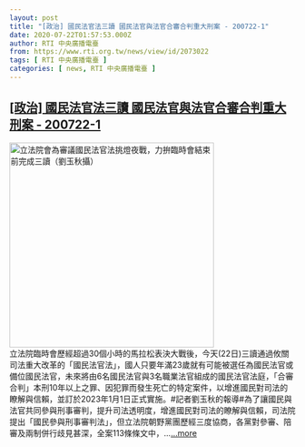 ```yaml
---
layout: post
title: "[政治] 國民法官法三讀 國民法官與法官合審合判重大刑案 - 200722-1"
date: 2020-07-22T01:57:53.000Z
author: RTI 中央廣播電臺
from: https://www.rti.org.tw/news/view/id/2073022
tags: [ RTI 中央廣播電臺 ]
categories: [ news, RTI 中央廣播電臺 ]
---
```

<!--1595383073000-->
[[政治] 國民法官法三讀 國民法官與法官合審合判重大刑案 - 200722-1](https://www.rti.org.tw/news/view/id/2073022)
------

<div>
<img src="https://static.rti.org.tw/assets/thumbnails/2020/07/22/e0de427818913cf4c1982b744cdfbdea.jpg" width="360" alt="立法院會為審議國民法官法挑燈夜戰，力拚臨時會結束前完成三讀（劉玉秋攝）" title="立法院會為審議國民法官法挑燈夜戰，力拚臨時會結束前完成三讀（劉玉秋攝）"><br>立法院臨時會歷經超過30個小時的馬拉松表決大戰後，今天(22日)三讀通過攸關司法重大改革的「國民法官法」，國人只要年滿23歲就有可能被選任為國民法官或備位國民法官，未來將由6名國民法官與3名職業法官組成的國民法官法庭，「合審合判」本刑10年以上之罪、因犯罪而發生死亡的特定案件，以增進國民對司法的瞭解與信賴，並訂於2023年1月1日正式實施。#記者劉玉秋的報導#為了讓國民與法官共同參與刑事審判，提升司法透明度，增進國民對司法的瞭解與信賴，司法院提出「國民參與刑事審判法」，但立法院朝野黨團歷經三度協商，各黨對參審、陪審及兩制併行歧見甚深，全案113條條文中，...<a target="_blank" href="https://www.rti.org.tw/news/view/id/2073022">...more</a>
</div>
